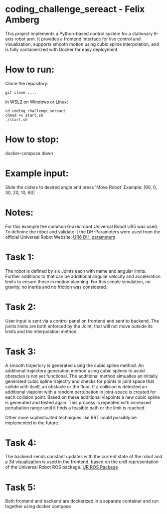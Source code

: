 # coding_challenge_sereact - Felix Amberg

This project implements a Python-based control system for a stationary 6-axis robot arm. It provides a frontend interface for live control and visualization, supports smooth motion using cubic spline interpolation, and is fully containerized with Docker for easy deployment.

# How to run:

Clone the repository:
```
git clone ....
```
in WSL2 on Windows or Linux:
```
cd coding_challenge_sereact
chmod +x start.sh
./start.sh
```

# How to stop:
docker-compose down

# Example input:
Slide the sliders to desired angle and press 'Move Robot'
Example: [60, 0, 30, 20, 10, 60]

# Notes:
For this example the common 6-axis robot Universal Robot UR5 was used.
To definine the robot and validate it the DH-Parameters were used from the official Universal Robot Website:
[UR6 DH_parameters](https://www.universal-robots.com/articles/ur/application-installation/dh-parameters-for-calculations-of-kinematics-and-dynamics/)


# Task 1:
The robot is defined by six Joints each with name and angular limits.
Further additions to that can be additional angular velocity and acceleration limits to ensure those in motion planning.
For this simple simulation, no gravity, no inertia and no friction was considered.

# Task 2:
User input is sent via a control panel on frontend and sent to backend.
The joints limits are both enforced by the Joint, that will not move outside its limits and the interpolation method.

# Task 3:
A smooth trajectory is generated using the cubic spline method.
An additional trajectory generation method using cubic splines to avoid obstacles is not yet functional. The additional method simualtes an initially generated cubic spline trajectry and checks for points in joint space that collide with itself, an obstacle or the floor. If a collision is detected an additional viapoint with a random pertubation in joint-space is created for each collision point. Based on these additional viapoints a new cubic spline is generated and tested again. This process is repeated with increased pertubation range until it finds a feasible path or the limit is reached. 

Other more sophisticated techniques like RRT could possibly be implemented in the future.

# Task 4: 
The backend sends constant updates with the current state of the robot and a 3d visualization is used in the frontend, based on the urdf representation of the Universal Robot ROS package.
[UR ROS Package](https://github.com/ros-industrial/universal_robot)

# Task 5:
Both frontend and backend are dockerized in a separate container and run together using docker compose


